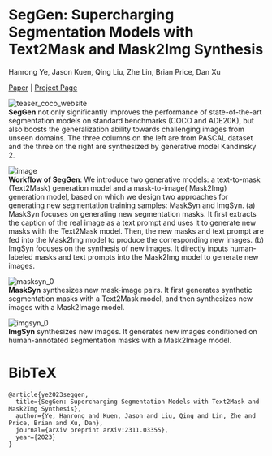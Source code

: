 # SegGen: Supercharging Segmentation Models with Text2Mask and Mask2Img Synthesis
Hanrong Ye, Jason Kuen, Qing Liu, Zhe Lin, Brian Price, Dan Xu 

[Paper](https://arxiv.org/abs/2311.03355) | [Project Page](https://seggenerator.github.io/)


![teaser_coco_website](https://github.com/prismformore/seggen/assets/14089338/e9160e82-72d2-4319-8334-7f3255994b86) \
**SegGen** not only significantly improves the performance of state-of-the-art segmentation models on standard benchmarks (COCO and ADE20K), but also boosts the generalization ability towards challenging images from unseen domains. The three columns on the left are from PASCAL dataset and the three on the right are synthesized by generative model Kandinsky 2.


![image](https://github.com/prismformore/seggen/assets/14089338/de916a15-702f-4afe-a508-8f8726132216)\
**Workflow of SegGen**: We introduce two generative models: a text-to-mask (Text2Mask) generation model and a mask-to-image( Mask2Img) generation model, based on which we design two approaches for generating new segmentation training samples: MaskSyn and ImgSyn. (a) MaskSyn focuses on generating new segmentation masks. It first extracts the caption of the real image as a text prompt and uses it to generate new masks with the Text2Mask model. Then, the new masks and text prompt are fed into the Mask2Img model to produce the corresponding new images. (b) ImgSyn focuses on the synthesis of new images. It directly inputs human-labeled masks and text prompts into the Mask2Img model to generate new images.


![masksyn_0](https://github.com/prismformore/seggen/assets/14089338/57008a5a-065b-4882-aea7-b418e9229bf3)\
**MaskSyn** synthesizes new mask-image pairs. It first generates synthetic segmentation masks with a Text2Mask model, and then synthesizes new images with a Mask2Image model.


![imgsyn_0](https://github.com/prismformore/seggen/assets/14089338/2b852f1e-4546-4034-a7a2-dde1b3fc2124)\
**ImgSyn** synthesizes new images. It generates new images conditioned on human-annotated segmentation masks with a Mask2Image model.


# BibTeX
```
@article{ye2023seggen,
  title={SegGen: Supercharging Segmentation Models with Text2Mask and Mask2Img Synthesis},
  author={Ye, Hanrong and Kuen, Jason and Liu, Qing and Lin, Zhe and Price, Brian and Xu, Dan},
  journal={arXiv preprint arXiv:2311.03355},
  year={2023}
}
```
